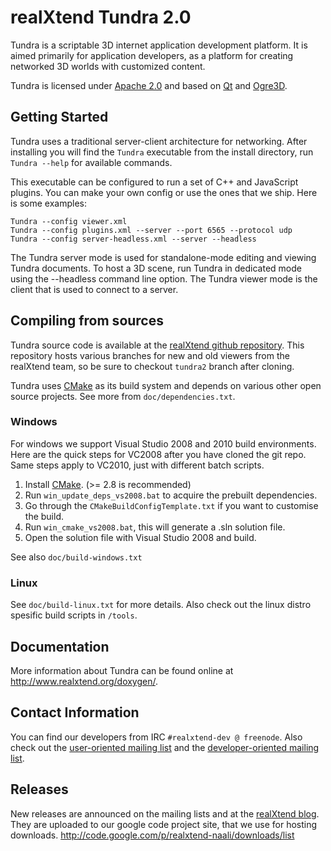 realXtend Tundra 2.0
====================

Tundra is a scriptable 3D internet application development platform. It is aimed primarily for application developers, as a platform for creating networked 3D worlds with customized content.

Tundra is licensed under [Apache 2.0] and based on [Qt] and [Ogre3D].

Getting Started
---------------

Tundra uses a traditional server-client architecture for networking. After installing you will find the `Tundra` executable from the install directory, run `Tundra --help` for available commands.

This executable can be configured to run a set of C++ and JavaScript plugins. You can make your own config or use the ones that we ship. Here is some examples:

    Tundra --config viewer.xml
    Tundra --config plugins.xml --server --port 6565 --protocol udp
    Tundra --config server-headless.xml --server --headless

The Tundra server mode is used for standalone-mode editing and viewing Tundra documents. To host a 3D scene, run Tundra in dedicated mode using the --headless command line option. The Tundra viewer mode is the client that is used to connect to a server.

Compiling from sources
----------------------

Tundra source code is available at the [realXtend github repository]. This repository hosts various branches for new and old viewers from the realXtend team, so be sure to checkout `tundra2` branch after cloning.
 
Tundra uses [CMake] as its build system and depends on various other open source projects. See more from `doc/dependencies.txt`.

### Windows

For windows we support Visual Studio 2008 and 2010 build environments. Here are the quick steps for VC2008 after you have cloned the git repo. Same steps apply to VC2010, just with different batch scripts.

1.  Install [CMake]. (>= 2.8 is recommended)
2.  Run `win_update_deps_vs2008.bat` to acquire the prebuilt dependencies.
3.  Go through the `CMakeBuildConfigTemplate.txt` if you want to customise the build.
4.  Run `win_cmake_vs2008.bat`, this will generate a .sln solution file.
5.  Open the solution file with Visual Studio 2008 and build.

See also `doc/build-windows.txt`

### Linux

See `doc/build-linux.txt` for more details. Also check out the linux distro spesific build scripts in `/tools`.

Documentation
-------------

More information about Tundra can be found online at http://www.realxtend.org/doxygen/.

Contact Information
-------------------

You can find our developers from IRC `#realxtend-dev @ freenode`. Also check out the [user-oriented mailing list](http://groups.google.com/group/realxtend) and the [developer-oriented mailing list](http://groups.google.com/group/realxtend-dev).

Releases
--------

New releases are announced on the mailing lists and at the [realXtend blog]. They are uploaded to our google code project site, that we use for hosting downloads. http://code.google.com/p/realxtend-naali/downloads/list

[Qt]:          http://qt.nokia.com/                            "Qt homepage"
[Ogre3D]:      http://www.ogre3d.org/                          "Ogre3D homepage"
[Apache 2.0]:  http://www.apache.org/licenses/LICENSE-2.0.txt  "Apache 2.0 license"
[CMake]:       http://www.cmake.org/                           "CMake homepage"
[realXtend blog]: http://www.realxtend.org                     "realXtend blog"
[realXtend github repository]: https://github.com/realXtend/naali/tree/tundra2 "realXtend Tundra repository"
